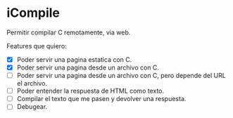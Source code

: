 # iCompile

Permitir compilar C remotamente, via web.

Features que quiero:

- [x] Poder servir una pagina estatica con C.
- [x] Poder servir una pagina desde un archivo con C.
- [ ] Poder servir una pagina desde un archivo con C, pero depende del URL el archivo.
- [ ] Poder entender la respuesta de HTML como texto.
- [ ] Compilar el texto que me pasen y devolver una respuesta.
- [ ] Debugear.